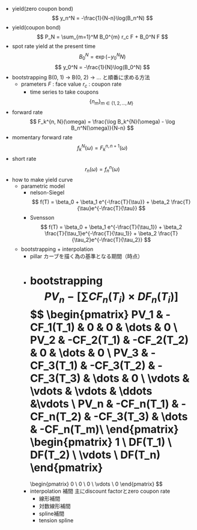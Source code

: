 - yield(zero coupon bond)
    $$
    y_n^N = -\frac{1}{N-n}\log(B_n^N)
    $$
- yield(coupon bond)
    $$
    P_N = \sum_{m=1}^M B_0^{m} r_c F + B_0^N F
    $$
- spot rate
    yield at the present time
    $$
    B_0^N = \exp(-y_0^N N)
    $$
    $$
    y_0^N = -\frac{1}{N}\log(B_0^N)
    $$
- bootstrapping
    B(0, 1) → B(0, 2) → …
    と順番に求める方法
    - prameters
        $F$ : face value
        $r_c$ : coupon rate
        - time series to take coupons
            $$
            \{n_m\}_{m \in \{1, 2, ..., M\}}
            $$
- forward rate
    $$
    F_k^{n, N}(\omega) = \frac{\log B_k^{N}(\omega) - \log B_n^N(\omega)}{N-n}
    $$
- momentary forward rate
    $$
    f_k^N(\omega) = F_{k}^{n, n+1}(\omega)
    $$
- short rate
    $$
    r_n(\omega) = f_n^n (\omega)
    $$
- how to make yield curve
    - parametric model
        - nelson-Siegel
            $$
            f(T) = \beta_0 + \beta_1 e^{-\frac{T}{\tau}} + \beta_2 \frac{T}{\tau}e^{-\frac{T}{\tau}}
            $$
        - Svensson
            $$
            f(T) = \beta_0 + \beta_1 e^{-\frac{T}{\tau_1}} + \beta_2 \frac{T}{\tau_1}e^{-\frac{T}{\tau_1}} + \beta_2 \frac{T}{\tau_2}e^{-\frac{T}{\tau_2}}
            $$
    - bootstrapping + interpolation
        - pillar
            カーブを描く為の基準となる期間（時点）
        - bootstrapping
            $$
            PV_n - [\sum CF_n(T_i) \times DF_n(T_i)]
            $$
            $$
            \begin{pmatrix}
            PV_1 & -CF_1(T_1) & 0 & 0 & \dots & 0 \\
            PV_2 & -CF_2(T_1) & -CF_2(T_2) & 0 & \dots & 0 \\
            PV_3 & -CF_3(T_1) & -CF_3(T_2) &  -CF_3(T_3) & \dots & 0 \\
            \vdots & \vdots & \vdots & \ddots &\vdots \\
            PV_n & -CF_n(T_1) & -CF_n(T_2) &  -CF_3(T_3) & \dots & -CF_n(T_m)\\
            \end{pmatrix}
            \begin{pmatrix}
            1 \\ DF(T_1) \\ DF(T_2) \\ \vdots \\ DF(T_n)
            \end{pmatrix}
            = 
            \begin{pmatrix}
             0 \\ 0 \\ 0 \\ \vdots \\ 0
            \end{pmatrix}
            $$
        - interpolation 補間
            主にdiscount factorとzero coupon rate
            - 線形補間
            - 対数線形補間
            - spline補間
            - tension spline